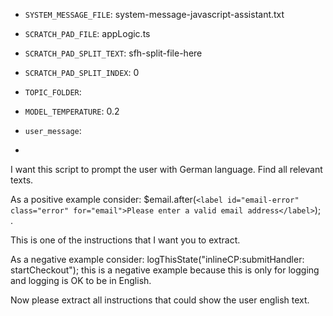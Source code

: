 - `SYSTEM_MESSAGE_FILE`: system-message-javascript-assistant.txt
- `SCRATCH_PAD_FILE`: appLogic.ts
- `SCRATCH_PAD_SPLIT_TEXT`: sfh-split-file-here
- `SCRATCH_PAD_SPLIT_INDEX`: 0
- `TOPIC_FOLDER`:
- `MODEL_TEMPERATURE`: 0.2 
- `user_message`: 

- [//]: # (- `MODEL_NAME`: gpt-4)

I want this script to prompt the user with German language.
Find all relevant texts.

As a positive example consider:
$email.after(`<label id="email-error" class="error" for="email">Please enter a valid email address</label>`); .

This is one of the instructions that I want you to extract.

As a negative example consider:
logThisState("inlineCP:submitHandler: startCheckout");
this is a negative example because this is only for logging and logging is OK to be in English.

Now please extract all instructions that could show the user english text.

